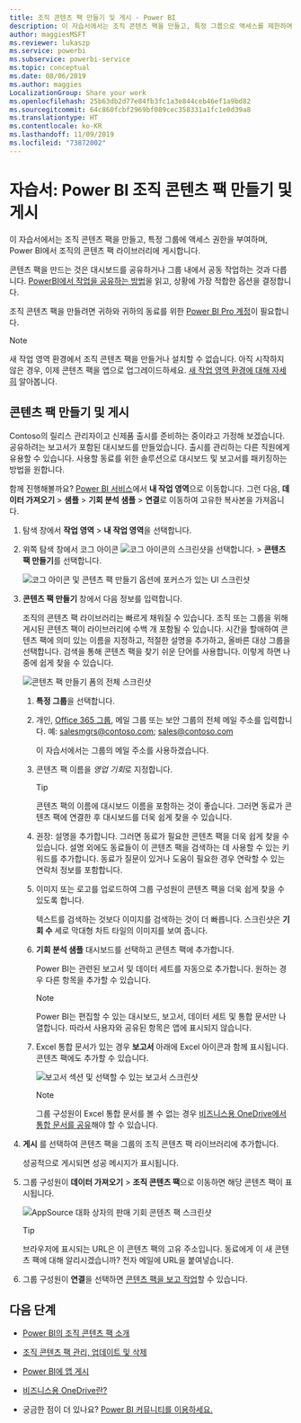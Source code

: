 ```yaml
---
title: 조직 콘텐츠 팩 만들기 및 게시 - Power BI
description: 이 자습서에서는 조직 콘텐츠 팩을 만들고, 특정 그룹으로 액세스를 제한하며, Power BI에서 조직의 콘텐츠 팩 라이브러리에 게시합니다.
author: maggiesMSFT
ms.reviewer: lukaszp
ms.service: powerbi
ms.subservice: powerbi-service
ms.topic: conceptual
ms.date: 08/06/2019
ms.author: maggies
LocalizationGroup: Share your work
ms.openlocfilehash: 25b63db2d77e84fb3fc1a3e844ceb46ef1a9bd82
ms.sourcegitcommit: 64c860fcbf2969bf089cec358331a1fc1e0d39a8
ms.translationtype: HT
ms.contentlocale: ko-KR
ms.lasthandoff: 11/09/2019
ms.locfileid: "73872002"
---
```

# <a name="tutorial-create-and-publish-a-power-bi-organizational-content-pack"></a>자습서:  Power BI 조직 콘텐츠 팩 만들기 및 게시

이 자습서에서는 조직 콘텐츠 팩을 만들고, 특정 그룹에 액세스 권한을 부여하며, Power BI에서 조직의 콘텐츠 팩 라이브러리에 게시합니다.

콘텐츠 팩을 만드는 것은 대시보드를 공유하거나 그룹 내에서 공동 작업하는 것과 다릅니다. [PowerBI에서 작업을 공유하는 방법](service-how-to-collaborate-distribute-dashboards-reports.md)을 읽고, 상황에 가장 적합한 옵션을 결정합니다.

조직 콘텐츠 팩을 만들려면 귀하와 귀하의 동료를 위한 [Power BI Pro 계정](https://powerbi.microsoft.com/pricing)이 필요합니다.

> [!NOTE]
> 새 작업 영역 환경에서 조직 콘텐츠 팩을 만들거나 설치할 수 없습니다. 아직 시작하지 않은 경우, 이제 콘텐츠 팩을 앱으로 업그레이드하세요. [새 작업 영역 환경에 대해 자세히](service-create-the-new-workspaces.md) 알아봅니다.

## <a name="create-and-publish-a-content-pack"></a>콘텐츠 팩 만들기 및 게시

Contoso의 릴리스 관리자이고 신제품 출시를 준비하는 중이라고 가정해 보겠습니다.  공유하려는 보고서가 포함된 대시보드를 만들었습니다. 출시를 관리하는 다른 직원에게 유용할 수 있습니다. 사용할 동료를 위한 솔루션으로 대시보드 및 보고서를 패키징하는 방법을 원합니다.

함께 진행해볼까요? [Power BI 서비스](https://powerbi.com)에서 **내 작업 영역**으로 이동합니다. 그런 다음, **데이터 가져오기** > **샘플** > **기회 분석 샘플** > **연결**로 이동하여 고유한 복사본을 가져옵니다.

1. 탐색 창에서 **작업 영역** > **내 작업 영역**을 선택합니다.

1. 위쪽 탐색 창에서 코그 아이콘 ![코그 아이콘의 스크린샷](media/service-organizational-content-pack-create-and-publish/cog.png)을 선택합니다. > **콘텐츠 팩 만들기**를 선택합니다.

   ![코그 아이콘 및 콘텐츠 팩 만들기 옵션에 포커스가 있는 UI 스크린샷](media/service-organizational-content-pack-create-and-publish/pbi_create_contpk.png)

1. **콘텐츠 팩 만들기** 창에서 다음 정보를 입력합니다.  

   조직의 콘텐츠 팩 라이브러리는 빠르게 채워질 수 있습니다. 조직 또는 그룹을 위해 게시된 콘텐츠 팩이 라이브러리에 수백 개 포함될 수 있습니다. 시간을 할애하여 콘텐츠 팩에 의미 있는 이름을 지정하고, 적절한 설명을 추가하고, 올바른 대상 그룹을 선택합니다.  검색을 통해 콘텐츠 팩을 찾기 쉬운 단어를 사용합니다. 이렇게 하면 나중에 쉽게 찾을 수 있습니다.

      ![콘텐츠 팩 만들기 폼의 전체 스크린샷](media/service-organizational-content-pack-create-and-publish/cpwindow.png)

    1. **특정 그룹**을 선택합니다.

    1. 개인, [Office 365 그룹](https://support.office.com/article/Create-a-group-in-Office-365-7124dc4c-1de9-40d4-b096-e8add19209e9), 메일 그룹 또는 보안 그룹의 전체 메일 주소를 입력합니다. 예: salesmgrs@contoso.com; sales@contoso.com

        이 자습서에서는 그룹의 메일 주소를 사용하겠습니다.

    1. 콘텐츠 팩 이름을 *영업 기회*로 지정합니다.

        > [!TIP]
        > 콘텐츠 팩의 이름에 대시보드 이름을 포함하는 것이 좋습니다. 그러면 동료가 콘텐츠 팩에 연결한 후 대시보드를 더욱 쉽게 찾을 수 있습니다.

    1. 권장: 설명을 추가합니다. 그러면 동료가 필요한 콘텐츠 팩을 더욱 쉽게 찾을 수 있습니다. 설명 외에도 동료들이 이 콘텐츠 팩을 검색하는 데 사용할 수 있는 키워드를 추가합니다. 동료가 질문이 있거나 도움이 필요한 경우 연락할 수 있는 연락처 정보를 포함합니다.

    1. 이미지 또는 로고를 업로드하여 그룹 구성원이 콘텐츠 팩을 더욱 쉽게 찾을 수 있도록 합니다.

        텍스트를 검색하는 것보다 이미지를 검색하는 것이 더 빠릅니다. 스크린샷은 **기회 수** 세로 막대형 차트 타일의 이미지를 보여 줍니다.

    1. **기회 분석 샘플** 대시보드를 선택하고 콘텐츠 팩에 추가합니다.

        Power BI는 관련된 보고서 및 데이터 세트를 자동으로 추가합니다. 원하는 경우 다른 항목을 추가할 수 있습니다.

       > [!NOTE]
       > Power BI는 편집할 수 있는 대시보드, 보고서, 데이터 세트 및 통합 문서만 나열합니다. 따라서 사용자와 공유된 항목은 앱에 표시되지 않습니다.

   1. Excel 통합 문서가 있는 경우 **보고서** 아래에 Excel 아이콘과 함께 표시됩니다. 콘텐츠 팩에도 추가할 수 있습니다.

      ![보고서 섹션 및 선택할 수 있는 보고서 스크린샷](media/service-organizational-content-pack-create-and-publish/pbi_orgcontpkexcel.png)

      > [!NOTE]
      > 그룹 구성원이 Excel 통합 문서를 볼 수 없는 경우 [비즈니스용 OneDrive에서 통합 문서를 공유](https://support.office.com/article/Share-documents-or-folders-in-Office-365-1fe37332-0f9a-4719-970e-d2578da4941c)해야 할 수 있습니다.

1. **게시** 를 선택하여 콘텐츠 팩을 그룹의 조직 콘텐츠 팩 라이브러리에 추가합니다.  

   성공적으로 게시되면 성공 메시지가 표시됩니다.

1. 그룹 구성원이 **데이터 가져오기** > **조직 콘텐츠 팩**으로 이동하면 해당 콘텐츠 팩이 표시됩니다.

   ![AppSource 대화 상자의 판매 기회 콘텐츠 팩 스크린샷](media/service-organizational-content-pack-create-and-publish/powerbi-find-content-pack-organization.png)

   > [!TIP]
   > 브라우저에 표시되는 URL은 이 콘텐츠 팩의 고유 주소입니다.  동료에게 이 새 콘텐츠 팩에 대해 알리시겠습니까?  전자 메일에 URL을 붙여넣습니다.

1. 그룹 구성원이 **연결**을 선택하면 [콘텐츠 팩을 보고 작업](service-organizational-content-pack-copy-refresh-access.md)할 수 있습니다.

## <a name="next-steps"></a>다음 단계

* [Power BI의 조직 콘텐츠 팩 소개](service-organizational-content-pack-introduction.md)

* [조직 콘텐츠 팩 관리, 업데이트 및 삭제](service-organizational-content-pack-manage-update-delete.md)

* [Power BI에 앱 게시](service-create-distribute-apps.md)

* [비즈니스용 OneDrive란?](https://support.office.com/article/What-is-OneDrive-for-Business-187f90af-056f-47c0-9656-cc0ddca7fdc2)

* 궁금한 점이 더 있나요? [Power BI 커뮤니티를 이용하세요.](https://community.powerbi.com/)

